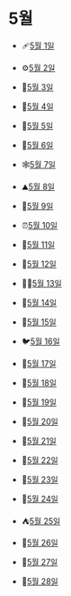 # 5월

- 🩹[5월 1일](5.1.md)

- ⚙️[5월 2일](5.2.md)

- 🐙[5월 3일](5.3.md)

- 🦾[5월 4일](5.4.md)

- 🐣[5월 5일](5.5.md)

- 🗿[5월 6일](5.6.md)

- 🕸️[5월 7일](5.7.md)

- ⛰️[5월 8일](5.8.md)

- 👀[5월 9일](5.9.md)

- ⏰[5월 10일](5.10.md)

- 🚀[5월 11일](5.11.md)

- 📯[5월 12일](5.12.md)

- 🙇‍♀️[5월 13일](5.13.md)

- 🍘[5월 14일](5.14.md)

- 🍝[5월 15일](5.15.md)

- 🐦[5월 16일](5.16.md)

- 🌾[5월 17일](5.17.md)

- 🍛[5월 18일](5.18.md)

- 🦑[5월 19일](5.19.md)

- 🥓[5월 20일](5.20.md)

- 🍂[5월 21일](5.21.md)

- 🥠[5월 22일](5.22.md)

- 🧺[5월 23일](5.23.md)

- 🌱[5월 24일](5.24.md)

- ⛺[5월 25일](5.25.md)

- 💎[5월 26일](5.26.md)

- 🤦[5월 27일](5.27.md)

- 🎩[5월 28일](5.28.md)
